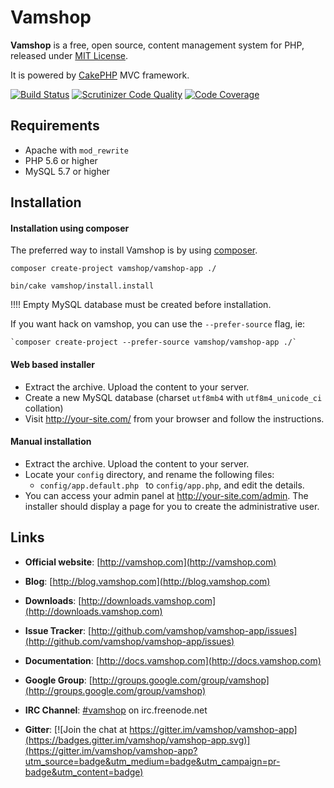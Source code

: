 # Vamshop

**Vamshop** is a free, open source, content management system for PHP, released under [MIT License](http://github.com/vamshop/vamshop-app/blob/master/LICENSE.txt).

It is powered by [CakePHP](http://cakephp.org) MVC framework.

[![Build Status](https://travis-ci.org/vamshop/vamshop-app.svg?branch=master)](https://travis-ci.org/vamshop/vamshop-app)
[![Scrutinizer Code Quality](https://scrutinizer-ci.com/g/vamshop/vamshop-app/badges/quality-score.png?b=master)](https://scrutinizer-ci.com/g/vamshop/vamshop-app/?branch=master)
[![Code Coverage](https://scrutinizer-ci.com/g/vamshop/vamshop-app/badges/coverage.png?b=master)](https://scrutinizer-ci.com/g/vamshop/vamshop-app/?branch=master)

## Requirements
  * Apache with `mod_rewrite`
  * PHP 5.6 or higher
  * MySQL 5.7 or higher

## Installation

#### Installation using composer

The preferred way to install Vamshop is by using [composer](http://getcomposer.org).

    composer create-project vamshop/vamshop-app ./
    
    bin/cake vamshop/install.install

!!!! Empty MySQL database must be created before installation.

If you want hack on vamshop, you can use the `--prefer-source` flag, ie:

    `composer create-project --prefer-source vamshop/vamshop-app ./`

#### Web based installer

  * Extract the archive. Upload the content to your server.
  * Create a new MySQL database (charset `utf8mb4` with `utf8m4_unicode_ci` collation)
  * Visit http://your-site.com/ from your browser and follow the instructions.

#### Manual installation

  * Extract the archive. Upload the content to your server.
  * Locate your `config` directory, and rename the following files:
    * `config/app.default.php ` to `config/app.php`, and edit the details.
  * You can access your admin panel at http://your-site.com/admin. The installer
    should display a page for you to create the administrative user.

## Links

  * **Official website**: [http://vamshop.com](http://vamshop.com)
  * **Blog**: [http://blog.vamshop.com](http://blog.vamshop.com)
  * **Downloads**: [http://downloads.vamshop.com](http://downloads.vamshop.com)
  * **Issue Tracker**: [http://github.com/vamshop/vamshop-app/issues](http://github.com/vamshop/vamshop-app/issues)
  * **Documentation**: [http://docs.vamshop.com](http://docs.vamshop.com)
  * **Google Group**: [http://groups.google.com/group/vamshop](http://groups.google.com/group/vamshop)
  * **IRC Channel**: [#vamshop](irc://irc.freenode.net/vamshop) on irc.freenode.net

  * **Gitter**: [![Join the chat at https://gitter.im/vamshop/vamshop-app](https://badges.gitter.im/vamshop/vamshop-app.svg)](https://gitter.im/vamshop/vamshop-app?utm_source=badge&utm_medium=badge&utm_campaign=pr-badge&utm_content=badge)
